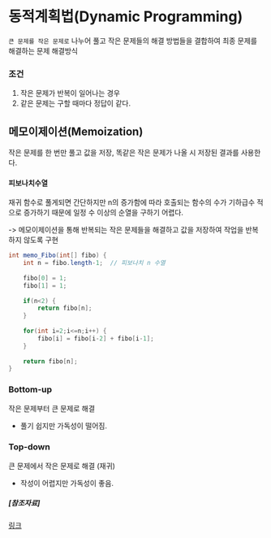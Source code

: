﻿# 동적계획법(Dynamic Programming)

`큰 문제를 작은 문제로` 나누어 풀고 작은 문제들의 해결 방법들을 결합하여 최종 문제를 해결하는 문제 해결방식

	
### 조건
1. 작은 문제가 반복이 일어나는 경우
2. 같은 문제는 구할 때마다 정답이 같다.

## 메모이제이션(Memoization)
작은 문제를 한 번만 풀고 값을 저장, 똑같은 작은 문제가 나올 시 저장된 결과를 사용한다.

#### 피보나치수열
재귀 함수로 풀게되면 간단하지만 n의 증가함에 따라 호출되는 함수의 수가 기하급수 적으로 증가하기 때문에 일정 수 이상의 순열을 구하기 어렵다.

-> 메모이제이션을 통해 반복되는 작은 문제들을 해결하고 값을 저장하여 작업을 반복하지 않도록 구현

```java
int memo_Fibo(int[] fibo) {
	int n = fibo.length-1;	// 피보나치 n 수열
	
	fibo[0] = 1;
	fibo[1] = 1;
	
	if(n<2) {
		return fibo[n];
	}
	
	for(int i=2;i<=n;i++) {
		fibo[i] = fibo[i-2] + fibo[i-1];
	}
	
	return fibo[n];
}
```

### Bottom-up
작은 문제부터 큰 문제로 해결

- 풀기 쉽지만 가독성이 떨어짐.

### Top-down
큰 문제에서 작은 문제로 해결 (재귀)

- 작성이 어렵지만 가독성이 좋음.

##### [참조자료]
[링크](https://galid1.tistory.com/507)
